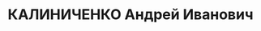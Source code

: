 ---
title: КАЛИНИЧЕНКО Андрей Иванович
description: "1906 р., с. Дніпровокам'янка Верхньодніпровського р-ну Дніпропетровської\
  \ обл., українець, з селян, чл. ВКП(б), освіта початкова, парторг ст. П'ятихатки\
  \ Сталінської залізниці. \n  01.11.1937 р.звинувачений у належності до к/рев. організації,\
  \ ув'язнений до ВТТ на 10 р. \n  Реабілітований 22.01.1955 р."
---